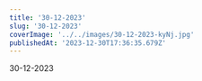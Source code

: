 ```yaml
---
title: '30-12-2023'
slug: '30-12-2023'
coverImage: '../../images/30-12-2023-kyNj.jpg'
publishedAt: '2023-12-30T17:36:35.679Z'
---
```


30-12-2023
